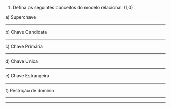 
1.	Defina os seguintes conceitos do modelo relacional: (1,0)

a)	Superchave

 ________________________________________________________________________________________


b)	Chave Candidata

 _______________________________________________________________________________________


c)	Chave Primária

 ________________________________________________________________________________________


d)	Chave Única

 ________________________________________________________________________________________


e)	Chave Estrangeira

 ________________________________________________________________________________________


f) Restrição de domínio

 ________________________________________________________________________________________

________________________________________________________________________________________

